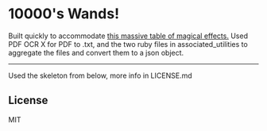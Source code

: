# 10000's Wands!

Built quickly to accommodate [this massive table of magical effects.](http://www.traykon.com/pdf/The_Net_Libram_of_Random_Magical_Effects.pdf) Used PDF OCR X for PDF to .txt, and the two ruby files in associated_utilities to aggregate the files and convert them to a json object.

*****
Used the skeleton from below, more info in LICENSE.md

## License

MIT

[gh-page]: http://btholt.github.io/complete-intro-to-react/
